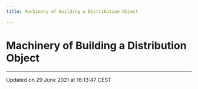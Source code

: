 ```yaml
---
title: Machinery of Building a Distribution Object

---
```


# Machinery of Building a Distribution Object






-------------------------------

Updated on 29 June 2021 at 16:13:47 CEST